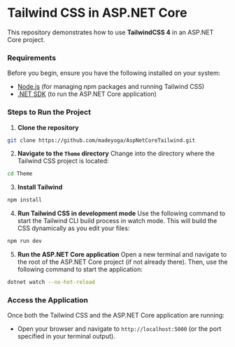 # Tailwind CSS in ASP.NET Core

This repository demonstrates how to use **TailwindCSS 4** in an ASP.NET Core project.

### Requirements

Before you begin, ensure you have the following installed on your system:
- [Node.js](https://nodejs.org/) (for managing npm packages and running Tailwind CSS)
- [.NET SDK](https://dotnet.microsoft.com/download) (to run the ASP.NET Core application)

### Steps to Run the Project

1. **Clone the repository**
```bash
git clone https://github.com/madeyoga/AspNetCoreTailwind.git
```

2. **Navigate to the `Theme` directory**
Change into the directory where the Tailwind CSS project is located:
```bash
cd Theme
```

3. **Install Tailwind**
```bash
npm install
```

4. **Run Tailwind CSS in development mode**
Use the following command to start the Tailwind CLI build process in watch mode. This will build the CSS dynamically as you edit your files:
```bash
npm run dev
```

5. **Run the ASP.NET Core application**
Open a new terminal and navigate to the root of the ASP.NET Core project (if not already there). Then, use the following command to start the application:
```bash
dotnet watch --no-hot-reload
```

### Access the Application

Once both the Tailwind CSS and the ASP.NET Core application are running:
- Open your browser and navigate to `http://localhost:5000` (or the port specified in your terminal output).


